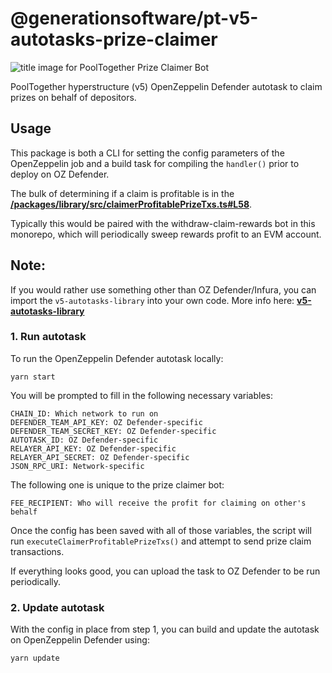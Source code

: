 # @generationsoftware/pt-v5-autotasks-prize-claimer

![title image for PoolTogether Prize Claimer Bot](https://github.com/pooltogether/v5-autotasks/raw/main/packages/prize-claimer/prize-claim-img.png "title image for PoolTogether Prize Claimer Bot")

PoolTogether hyperstructure (v5) OpenZeppelin Defender autotask to claim prizes on behalf of depositors.

## Usage

This package is both a CLI for setting the config parameters of the OpenZeppelin job and a build task for compiling the `handler()` prior to deploy on OZ Defender.

The bulk of determining if a claim is profitable is in the **[/packages/library/src/claimerProfitablePrizeTxs.ts#L58](../library)**.

Typically this would be paired with the withdraw-claim-rewards bot in this monorepo, which will periodically sweep rewards profit to an EVM account.

## Note:

If you would rather use something other than OZ Defender/Infura, you can import the `v5-autotasks-library` into your own code. More info here: **[v5-autotasks-library](../library#usage)**

### 1. Run autotask

To run the OpenZeppelin Defender autotask locally:

```
yarn start
```

You will be prompted to fill in the following necessary variables:

```
CHAIN_ID: Which network to run on
DEFENDER_TEAM_API_KEY: OZ Defender-specific
DEFENDER_TEAM_SECRET_KEY: OZ Defender-specific
AUTOTASK_ID: OZ Defender-specific
RELAYER_API_KEY: OZ Defender-specific
RELAYER_API_SECRET: OZ Defender-specific
JSON_RPC_URI: Network-specific
```

The following one is unique to the prize claimer bot:

```
FEE_RECIPIENT: Who will receive the profit for claiming on other's behalf
```

Once the config has been saved with all of those variables, the script will run `executeClaimerProfitablePrizeTxs()` and attempt to send prize claim transactions.

If everything looks good, you can upload the task to OZ Defender to be run periodically.

### 2. Update autotask

With the config in place from step 1, you can build and update the autotask on OpenZeppelin Defender using:

```
yarn update
```
